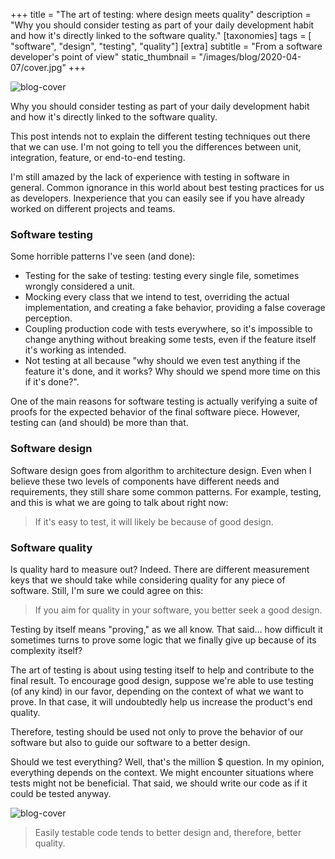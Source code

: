 +++
title = "The art of testing: where design meets quality"
description = "Why you should consider testing as part of your daily development habit and how it's directly linked to the software quality."
[taxonomies]
tags = [ "software", "design", "testing", "quality"]
[extra]
subtitle = "From a software developer's point of view"
static_thumbnail = "/images/blog/2020-04-07/cover.jpg"
+++

![blog-cover](/images/blog/2020-04-07/cover.jpg)

Why you should consider testing as part of your daily development habit and how it's directly linked to the software quality.

<!-- more -->

This post intends not to explain the different testing techniques out there that we can use. I'm not going to tell you the differences between unit, integration, feature, or end-to-end testing.

I'm still amazed by the lack of experience with testing in software in general. Common ignorance in this world about best testing practices for us as developers. Inexperience that you can easily see if you have already worked on different projects and teams.

### Software testing

Some horrible patterns I've seen (and done):

* Testing for the sake of testing: testing every single file, sometimes wrongly considered a unit.
* Mocking every class that we intend to test, overriding the actual implementation, and creating a fake behavior, providing a false coverage perception.
* Coupling production code with tests everywhere, so it's impossible to change anything without breaking some tests, even if the feature itself it's working as intended.
* Not testing at all because "why should we even test anything if the feature it's done, and it works? Why should we spend more time on this if it's done?".

One of the main reasons for software testing is actually verifying a suite of proofs for the expected behavior of the final software piece. However, testing can (and should) be more than that.

### Software design

Software design goes from algorithm to architecture design. Even when I believe these two levels of components have different needs and requirements, they still share some common patterns. For example, testing, and this is what we are going to talk about right now:

> If it's easy to test, it will likely be because of good design.

### Software quality

Is quality hard to measure out? Indeed. There are different measurement keys that we should take while considering quality for any piece of software. Still, I'm sure we could agree on this:

> If you aim for quality in your software, you better seek a good design.

Testing by itself means "proving," as we all know. That said... how difficult it sometimes turns to prove some logic that we finally give up because of its complexity itself?

The art of testing is about using testing itself to help and contribute to the final result. To encourage good design, suppose we're able to use testing (of any kind) in our favor, depending on the context of what we want to prove. In that case, it will undoubtedly help us increase the product's end quality.

Therefore, testing should be used not only to prove the behavior of our software but also to guide our software to a better design.

Should we test everything? Well, that's the million $ question. In my opinion, everything depends on the context. We might encounter situations where tests might not be beneficial. That said, we should write our code as if it could be tested anyway.

![blog-cover](/images/blog/2020-04-07/footer.jpg)

> Easily testable code tends to better design and, therefore, better quality.

